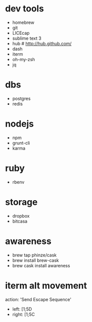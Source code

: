 # dev tools
- homebrew
- git
- LICEcap
- sublime text 3
- hub # http://hub.github.com/
- dash
- iterm
- oh-my-zsh
- jq

# dbs
- postgres
- redis

# nodejs
- npm
- grunt-cli
- karma

# ruby
- rbenv

# storage
- dropbox
- bitcasa

# awareness
- brew tap phinze/cask
- brew install brew-cask
- brew cask install awareness

# iterm alt movement
action: 'Send Escape Sequence'
- left: [1;5D
- right: [1;5C

